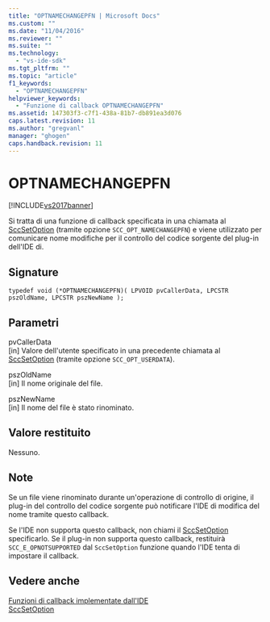 ```yaml
---
title: "OPTNAMECHANGEPFN | Microsoft Docs"
ms.custom: ""
ms.date: "11/04/2016"
ms.reviewer: ""
ms.suite: ""
ms.technology: 
  - "vs-ide-sdk"
ms.tgt_pltfrm: ""
ms.topic: "article"
f1_keywords: 
  - "OPTNAMECHANGEPFN"
helpviewer_keywords: 
  - "Funzione di callback OPTNAMECHANGEPFN"
ms.assetid: 147303f3-c7f1-438a-81b7-db891ea3d076
caps.latest.revision: 11
ms.author: "gregvanl"
manager: "ghogen"
caps.handback.revision: 11
---
```

# OPTNAMECHANGEPFN
[!INCLUDE[vs2017banner](../code-quality/includes/vs2017banner.md)]

Si tratta di una funzione di callback specificata in una chiamata al [SccSetOption](../extensibility/sccsetoption-function.md) \(tramite opzione `SCC_OPT_NAMECHANGEPFN`\) e viene utilizzato per comunicare nome modifiche per il controllo del codice sorgente del plug\-in dell'IDE di.  
  
## Signature  
  
```cpp#  
typedef void (*OPTNAMECHANGEPFN)( LPVOID pvCallerData, LPCSTR pszOldName, LPCSTR pszNewName );  
```  
  
## Parametri  
 pvCallerData  
 \[in\] Valore dell'utente specificato in una precedente chiamata al [SccSetOption](../extensibility/sccsetoption-function.md) \(tramite opzione `SCC_OPT_USERDATA`\).  
  
 pszOldName  
 \[in\] Il nome originale del file.  
  
 pszNewName  
 \[in\] Il nome del file è stato rinominato.  
  
## Valore restituito  
 Nessuno.  
  
## Note  
 Se un file viene rinominato durante un'operazione di controllo di origine, il plug\-in del controllo del codice sorgente può notificare l'IDE di modifica del nome tramite questo callback.  
  
 Se l'IDE non supporta questo callback, non chiami il [SccSetOption](../extensibility/sccsetoption-function.md) specificarlo. Se il plug\-in non supporta questo callback, restituirà `SCC_E_OPNOTSUPPORTED` dal `SccSetOption` funzione quando l'IDE tenta di impostare il callback.  
  
## Vedere anche  
 [Funzioni di callback implementate dall'IDE](../extensibility/callback-functions-implemented-by-the-ide.md)   
 [SccSetOption](../extensibility/sccsetoption-function.md)